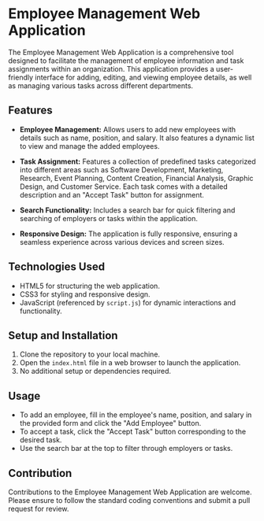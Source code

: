 # Employee Management Web Application

The Employee Management Web Application is a comprehensive tool designed to facilitate the management of employee information and task assignments within an organization. This application provides a user-friendly interface for adding, editing, and viewing employee details, as well as managing various tasks across different departments.

## Features

- **Employee Management:** Allows users to add new employees with details such as name, position, and salary. It also features a dynamic list to view and manage the added employees.

- **Task Assignment:** Features a collection of predefined tasks categorized into different areas such as Software Development, Marketing, Research, Event Planning, Content Creation, Financial Analysis, Graphic Design, and Customer Service. Each task comes with a detailed description and an "Accept Task" button for assignment.

- **Search Functionality:** Includes a search bar for quick filtering and searching of employers or tasks within the application.

- **Responsive Design:** The application is fully responsive, ensuring a seamless experience across various devices and screen sizes.

## Technologies Used

- HTML5 for structuring the web application.
- CSS3 for styling and responsive design.
- JavaScript (referenced by `script.js`) for dynamic interactions and functionality.

## Setup and Installation

1. Clone the repository to your local machine.
2. Open the `index.html` file in a web browser to launch the application.
3. No additional setup or dependencies required.

## Usage

- To add an employee, fill in the employee's name, position, and salary in the provided form and click the "Add Employee" button.
- To accept a task, click the "Accept Task" button corresponding to the desired task.
- Use the search bar at the top to filter through employers or tasks.

## Contribution

Contributions to the Employee Management Web Application are welcome. Please ensure to follow the standard coding conventions and submit a pull request for review.
